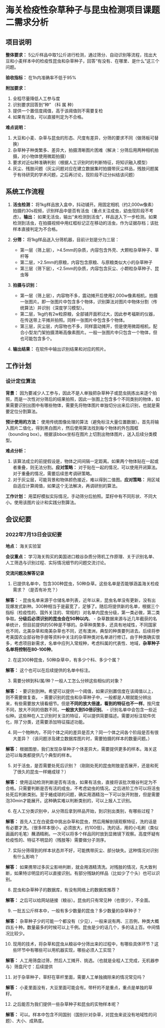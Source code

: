 # 海关检疫性杂草种子与昆虫检测项目课题二需求分析
## 项目说明
**整体要求：** 5公斤样品中取1公斤进行检测，通过筛分、自动识别等流程，找出大豆和小麦样本中的检疫性昆虫和杂草种子，回答“有没有、在哪里、是什么”这三个问题。

**验收指标：** 在1h内准确率不低于95%

**附加要求：**

1. 全程尽量降低人工参与度
2. 识别要求回答到“种”  （科 属 种）
3. 提供一个置信度阈值，高于该阈值则不需要复检
4. 如果有活虫，可以直接判定为不合格。

**难点说明：**

1. 大豆和小麦、杂草与昆虫的形态、尺度有差异，分筛的要求不同（做筛板可替换）
2. 杂草种子种类繁多、差异大，拍摄清晰图片困难（解决：分筛后用两种相机拍摄，对小物体使用微距拍摄）
3. 要求对近似种准确判别（根据人工识别时的判断特征，将知识融入模型）
4. 灰尘、残肢问题（灰尘问题对应在建立数据集时拍摄带灰尘样品，残肢问题属于有待研究的学术问题，之后再讨论，现阶段不过分纠结该问题）

## 系统工作流程
1. **活虫检测：** 将1kg样品放入盒中，抖动铺开。用固定相机（约2,000w像素）拍摄约30s视频，识别样品中是否有活虫（重点关注成虫，幼虫现阶段不考虑）。**输出：** 如果无活虫，输出“未检测到活虫”，样品送入下一步检测。如果检测到活虫，在拍摄视频中用红框标记正在移动的活虫，作为证据存档；该批样本直接判定为不合格。

2. **分筛：** 将1kg样品送入分筛机器，目前计划是分为三层：
	- 第一层（筛上层），>4.5mm的杂质，内容包含外壳、大颗粒杂草种子、草杆等
	- 第二层，>2.5mm的原粮，内容包含原粮、与原粮类似大小的杂草种子
	- 第三层（筛下层），<2.5mm的杂质，内容包含灰尘、小颗粒杂草种子、昆虫等
3. **拍摄与识别：**
	- 第一层（筛上层），内容物不多，震动摊开后使用2,000w像素相机，拍摄一张图片。即一张图片中包含多个物体，识别算法对图片中物体分割（传统算法）并识别（深度学习模型）。
	- 第二层，1kg约有2w粒原粮，全部铺开面积过大，因此参考福斯的仪器，在传送带上平摊并拍照。同样一张图片中包含多个物体。
	- 第三层，灰尘层，内容物也不多，同样震动摊开，但是使用微距相机，配合小型龙门架拍摄清晰高像素图片。一般一张图片中只包含一个物体，但也可能包含多个。
4. **输出结果：** 在软件中输出识别结果和对应的照片。

## 工作计划
### 设计定位算法
**背景：** 因为要减少人工参与，因此不是人单独把杂草种子或昆虫挑拣出来逐个拍照，而是一次性对分筛后的结果拍照，因此一张图上包含多个不同类别的物体，如果需要识别出图中有哪些物体，需要先将物体图片单独切分出来后识别，也就是需要定位分割算法。

**预计使用的方法：** 使用传统图像处理的算法（避免标注大量位置数据）。首先将输入图片二值化，得到黑白图片，然后使用算法找到每个物体的外包围框（bounding box）。根据该bbox坐标在图片上切割出物体图片，送入后续分类模型。

**难点分析：**
1. 该算法成立的前提假设是，物体之间间隔一定距离。如果两个物体贴在一起或者重叠，则无法分割。**应对策略：** 对于贴在一起的情况，可以使用开闭算法。对于重叠的情况，需要后续思考调研策略。
2. 对于灰尘层，可能背景和物体颜色接近，难以得到二值图。**应对策略：** 用区域自适应计算阈值，如果这个无法解决，再调研别的算法。

**工作计划：** 用菜籽模拟实际情况，手动筛分后拍照。菜籽中有不同形状、不同大小。使用该图片设计和实践分割算法。

## 会议纪要
### 2022年7月13日会议纪要
**地点：** 海关实验室

**会议重点：** 学习海关购买的美国进口粮谷杂质分筛机工作原理、关于识别名单、人工筛选与识别过程、实际情况细节的问题交流讨论。

**交流问题及解答记录**
1. 已提供名单中，包含300种昆虫，50种杂草。这些名单是否能够涵盖海关检疫需求？（是否有补充？）

**解答：**
	- 昆虫名单来源于仓储名单列表，近年以来，昆虫名单没有更新，没有出现爆发式新种。300种相当于是最宽了，足够了。随后将提供新的名单，根据三个指标（检疫性的、国外关注的、常规的）对名单内昆虫分级，第一类必做，第二类争取。**分级后必须识别的昆虫会在50种以内**。
	- 杂草数据来源与近几年截获的名单统计，但目前提供的50种是不够的。杂草种类繁多，还具有地域性，不同国家也不同，北美杂草和南美杂草也不同，还有澳洲，典型的种类要列进去。后续将参考美国农业部谷物手册等资料中关注的杂草种类对名单进行修订。由于种类确实很多，考虑项目新需求，名单中应列入常规种，考虑科属的代表性、地域，**杂草种子名单将控制在80-100种**。

2. 在这300种昆虫，50种杂草中，有多少个科、多少个属？

**解答：** 这个也可以在后续提供的名单中标注。

3. 需要分辨到科/属/种？一般人工怎么分辨这些相似的对象？

**解答：**
	- 要识别到种。希望可以提供一个阈值，如果识别置信度在该阈值以上，则不需要做复查。
	- 需要识别的昆虫和杂草种子中，一般都是人眼就能分辨出来，有些需要放大镜看细节。但是**不同的放大倍速，看到的特征也不一样**。按尺度不同，放大不同的倍数不同，**一般放大到50倍识别**。
	- 识别名单中会包含一些近似种。这些种在人工识别时关注的特征，可以提供简要描述。需要对标注软件优化，除了分类，还需要添加特征描述功能。

4. 同一个物种内，不同个体之间的差异是否大？同一个体之间各个阶段是否有很大差异？（该问题涉及建立数据库图片时，需要拍摄的样本的数量问题。）

**解答：** 根据图册，我们发现杂草种子个体差异大，需要提供更多的样本。海关这边可以每类都提供几个典型的样本。

5. 对于活虫，是否需要处死后识别？（刚刚处死的昆虫附肢是否展开，还是和死了很久的昆虫一样蜷成球？）

**解答：** 使用运动检测判断是否有活虫，如果有活虫，直接将该批次粮谷判定为不合格。只需要判断是否有活的成虫，不考虑幼虫的情况。之后进阶工作可以将活虫处死后判断类别。至于蜷成球的问题，确实用酒精泡一下可以张开附肢，但是需要泡30min才能展开。这种确实难以判断类别的，可以上报人工识别。

6. 在人工分类识别中，从分筛后拿到样品开始，到识别出类别，有哪些过程？

**解答：** 首先人工在白瓷盘中挑出杂草和昆虫，然后用解剖镜观察特征，洗的话是有必要才洗。（很多样本很小，必须放大，约100倍）。洗的话，用的小毛刷（类似画画的毛笔）蘸酒精刷。一次可以将多个样品同时放到显微镜下观察。高度怀疑有检疫性的、特征不明显的（残肢等）需要做分子测序。

7. 实际分筛得到的样本状态并不好，可能携带灰尘、部分缺失。这种情况对识别有什么影响？

**解答：** 如果携带过多灰尘影响判断，就会用酒精清洗。对残肢的情况，先大致判断，如果特诊明显的可以直接识别。有部分残缺的样品（比如少了个头）也可以识别。

8. 昆虫和杂草种子的数据库，有没有网络上的数据库推荐？

**解答：** 之后可以给网站链接（粮谷）。昆虫的只有常见种（也很少），不全面。

9. 一批五公斤样本中，一般有多少数量的昆虫？多少数量的杂草种子？

**解答：** 杂草种子少的可能一个都没有（少见），一般来说有两、三百例，种类大概四五十种。数量最多的时候可以上千例。昆虫是少的话几个，多的话上百。中间情况比较少。

10. 现用的技术，将杂草和昆虫从粮谷中分筛出来的过程中，有哪些具体环节？这些环节中有哪些可以用机器实现，哪些必须人工实现？

**解答：** 人工用筛盘过筛，然后人工摊开、挑选。（也就是全程人工完成，无机器参与）筛盘尺寸：后续提供

11. 对于杂草种子，草籽在草杆里面，需要人工单独摘除来的情况常见吗？

**解答：** 小麦里面没有，大豆里面可能会有。带杆的不是重点，重点是单独的草籽。

12. 之后能否为我们提供一些杂草种子和昆虫的实物样本呢？

**解答：** 可以。样本中包含不同国别（国别针对杂草，对昆虫来说没有地域性的问题）、大小、成熟度。
